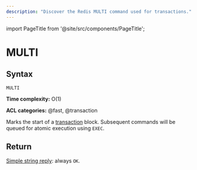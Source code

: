 ```yaml
---
description: "Discover the Redis MULTI command used for transactions."
---
```


import PageTitle from '@site/src/components/PageTitle';

# MULTI

<PageTitle title="Redis MULTI Command (Documentation) | Dragonfly" />

## Syntax

    MULTI

**Time complexity:** O(1)

**ACL categories:** @fast, @transaction

Marks the start of a [transaction][tt] block.
Subsequent commands will be queued for atomic execution using `EXEC`.

[tt]: https://redis.io/topics/transactions

## Return

[Simple string reply](https://redis.io/docs/reference/protocol-spec/#simple-strings): always `OK`.
